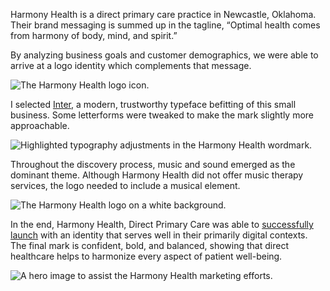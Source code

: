 Harmony Health is a direct primary care practice in Newcastle, Oklahoma. Their brand messaging is summed up in the tagline, &ldquo;Optimal health comes from harmony of body, mind, and spirit.&rdquo; 

By analyzing business goals and customer demographics, we were able to arrive at a logo identity which complements that message.

![The Harmony Health logo icon.](/_assets/images/harmony-health/icon.png)

I selected [Inter](//github.com/rsms/inter/), a modern, trustworthy typeface befitting of this small business. Some letterforms were tweaked to make the mark slightly more approachable.

![Highlighted typography adjustments in the Harmony Health wordmark.](/_assets/images/harmony-health/wordmark.png)

Throughout the discovery process, music and sound emerged as the dominant theme. Although Harmony Health did not offer music therapy services, the logo needed to include a musical element.

![The Harmony Health logo on a white background.](/_assets/images/harmony-health/white-bg.png)

In the end, Harmony Health, Direct Primary Care was able to [successfully launch](//www.harmonyhealthok.com/) with an identity that serves well in their primarily digital contexts. The final mark is confident, bold, and balanced, showing that direct healthcare helps to harmonize every aspect of patient well-being.

![A hero image to assist the Harmony Health marketing efforts.](/_assets/images/harmony-health/billboard.jpg)